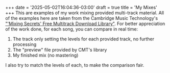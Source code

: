 +++
date = '2025-05-02T16:04:36-03:00'
draft = true
title = 'My Mixes'
+++
This are examples of my work mixing provided multi-track material.
All of the examples here are taken from the Cambridge Music Technology's ["'Mixing Secrets' Free Multitrack Download Library"](https://www.cambridge-mt.com/ms/mtk/#topAnchor).
For better appreciation of the work done, for each song, you can compare in real time:
1. The track only setting the levels for each provided track, no further processing
2. The "preview" file provided by CMT's library
3. My finished mix (no mastering)

I also try to match the levels of each, to make the comparison fair.